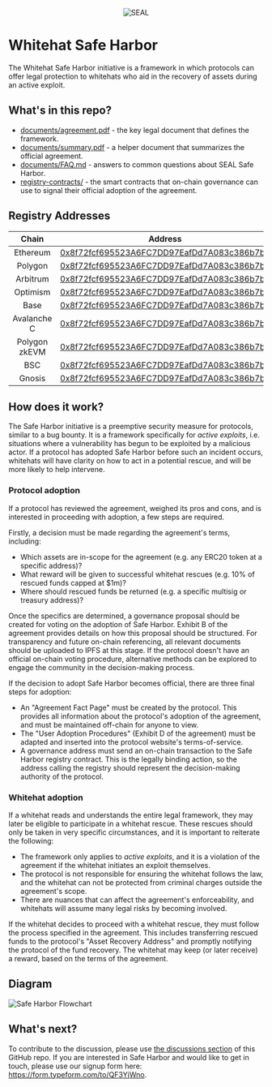 <p align="center">
  <img src="assets/Security-Alliance-Logo-Blue.svg" alt="SEAL"/>
</p>

# Whitehat Safe Harbor

The Whitehat Safe Harbor initiative is a framework in which protocols can offer legal protection to whitehats who aid in the recovery of assets during an active exploit.

## What's in this repo?

-   [documents/agreement.pdf](documents/agreement.pdf) - the key legal document that defines the framework.
-   [documents/summary.pdf](documents/summary.pdf) - a helper document that summarizes the official agreement.
-   [documents/FAQ.md](documents/FAQ.md) - answers to common questions about SEAL Safe Harbor.
-   [registry-contracts/](registry-contracts/) - the smart contracts that on-chain governance can use to signal their official adoption of the agreement.

## Registry Addresses

| Chain | Address |
| :-: | :-: |
| Ethereum | [0x8f72fcf695523A6FC7DD97EafDd7A083c386b7b6](https://etherscan.io/address/0x8f72fcf695523A6FC7DD97EafDd7A083c386b7b6) |
| Polygon | [0x8f72fcf695523A6FC7DD97EafDd7A083c386b7b6](https://polygonscan.com/address/0x8f72fcf695523A6FC7DD97EafDd7A083c386b7b6) |
| Arbitrum | [0x8f72fcf695523A6FC7DD97EafDd7A083c386b7b6](https://arbiscan.io/address/0x8f72fcf695523A6FC7DD97EafDd7A083c386b7b6) |
| Optimism | [0x8f72fcf695523A6FC7DD97EafDd7A083c386b7b6](https://optimistic.etherscan.io/address/0x8f72fcf695523A6FC7DD97EafDd7A083c386b7b6) |
| Base | [0x8f72fcf695523A6FC7DD97EafDd7A083c386b7b6](https://basescan.org/address/0x8f72fcf695523A6FC7DD97EafDd7A083c386b7b6) |
| Avalanche C | [0x8f72fcf695523A6FC7DD97EafDd7A083c386b7b6](https://snowtrace.io/address/0x8f72fcf695523A6FC7DD97EafDd7A083c386b7b6) |
| Polygon zkEVM | [0x8f72fcf695523A6FC7DD97EafDd7A083c386b7b6](https://zkevm.polygonscan.com/address/0x8f72fcf695523A6FC7DD97EafDd7A083c386b7b6) |
| BSC | [0x8f72fcf695523A6FC7DD97EafDd7A083c386b7b6](https://bscscan.com/address/0x8f72fcf695523a6fc7dd97eafdd7a083c386b7b6) |
| Gnosis | [0x8f72fcf695523A6FC7DD97EafDd7A083c386b7b6](https://gnosisscan.io/address/0x8f72fcf695523a6fc7dd97eafdd7a083c386b7b6) |

## How does it work?

The Safe Harbor initiative is a preemptive security measure for protocols, similar to a bug bounty. It is a framework specifically for _active exploits_, i.e. situations where a vulnerability has begun to be exploited by a malicious actor. If a protocol has adopted Safe Harbor before such an incident occurs, whitehats will have clarity on how to act in a potential rescue, and will be more likely to help intervene.

### Protocol adoption

If a protocol has reviewed the agreement, weighed its pros and cons, and is interested in proceeding with adoption, a few steps are required.

Firstly, a decision must be made regarding the agreement's terms, including:

-   Which assets are in-scope for the agreement (e.g. any ERC20 token at a specific address)?
-   What reward will be given to successful whitehat rescues (e.g. 10% of rescued funds capped at $1m)?
-   Where should rescued funds be returned (e.g. a specific multisig or treasury address)?

Once the specifics are determined, a governance proposal should be created for voting on the adoption of Safe Harbor. Exhibit B of the agreement provides details on how this proposal should be structured. For transparency and future on-chain referencing, all relevant documents should be uploaded to IPFS at this stage. If the protocol doesn't have an official on-chain voting procedure, alternative methods can be explored to engage the community in the decision-making process.

If the decision to adopt Safe Harbor becomes official, there are three final steps for adoption:

-   An "Agreement Fact Page" must be created by the protocol. This provides all information about the protocol's adoption of the agreement, and must be maintained off-chain for anyone to view.
-   The "User Adoption Procedures" (Exhibit D of the agreement) must be adapted and inserted into the protocol website's terms-of-service.
-   A governance address must send an on-chain transaction to the Safe Harbor registry contract. This is the legally binding action, so the address calling the registry should represent the decision-making authority of the protocol.

### Whitehat adoption

If a whitehat reads and understands the entire legal framework, they may later be eligible to participate in a whitehat rescue. These rescues should only be taken in very specific circumstances, and it is important to reiterate the following:

-   The framework only applies to _active exploits_, and it is a violation of the agreement if the whitehat initiates an exploit themselves.
-   The protocol is not responsible for ensuring the whitehat follows the law, and the whitehat can not be protected from criminal charges outside the agreement's scope.
-   There are nuances that can affect the agreement's enforceability, and whitehats will assume many legal risks by becoming involved.

If the whitehat decides to proceed with a whitehat rescue, they must follow the process specified in the agreement. This includes transferring rescued funds to the protocol's "Asset Recovery Address" and promptly notifying the protocol of the fund recovery. The whitehat may keep (or later receive) a reward, based on the terms of the agreement.

## Diagram

![Safe Harbor Flowchart](assets/flowchart.png)

## What's next?

To contribute to the discussion, please use [the discussions section](https://github.com/security-alliance/safe-harbor/discussions) of this GitHub repo. If you are interested in Safe Harbor and would like to get in touch, please use our signup form here: https://form.typeform.com/to/QF3YjWno.
